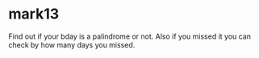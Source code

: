 # mark13
Find out if your bday is a palindrome or not. Also if you missed it you can check by how many days you missed.
